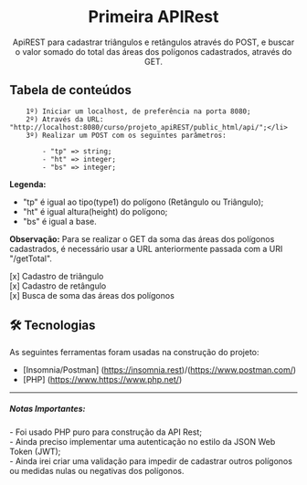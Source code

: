 <h1 align="center">Primeira APIRest</h1>

<p align="center">ApiREST para cadastrar triângulos e retângulos através do POST, e buscar o valor somado do total das áreas dos polígonos cadastrados, através do GET.</p>


<h2>Tabela de conteúdos</h2>



	
		1º) Iniciar um localhost, de preferência na porta 8080;
		2º) Através da URL: "http://localhost:8080/curso/projeto_apiREST/public_html/api/";</li>
		3º) Realizar um POST com os seguintes parâmetros:
		
			- "tp" => string;  
			- "ht" => integer;
			- "bs" => integer;
      
  <strong>Legenda:</strong>
  - "tp" é igual ao tipo(type1) do polígono (Retângulo ou Triângulo); 
  - "ht" é igual altura(height) do polígono; 
  - "bs" é igual a base.
   
<strong>Observação:</strong>
Para se realizar o GET da soma das áreas dos polígonos cadastrados, é necessário usar a URL anteriormente passada com a URI "/getTotal". 



<p> [x] Cadastro de triângulo <br>
 [x] Cadastro de retângulo<br>
 [x] Busca de soma das áreas dos polígonos
</p>


<h2>🛠 Tecnologias</h2>

As seguintes ferramentas foram usadas na construção do projeto:

- [Insomnia/Postman] (https://insomnia.rest)/(https://www.postman.com/)
- [PHP] (https://www.https://www.php.net/)

<hr>
<h5>Notas Importantes:</h5>

<p>- Foi usado PHP puro para construção da API Rest;<br>
- Ainda preciso implementar uma autenticação no estilo da JSON Web Token (JWT);<br>
- Ainda irei criar uma validação para impedir de cadastrar outros polígonos ou medidas nulas ou negativas dos polígonos.
</p>
